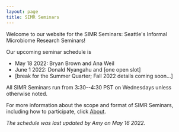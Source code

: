 ```yaml
---
layout: page
title: SIMR Seminars
---
```


Welcome to our website for the SIMR Seminars: Seattle's Informal Microbiome Research Seminars!

Our upcoming seminar schedule is

- May 18 2022: Bryan Brown and Ana Weil
- June 1 2022: Donald Nyangahu and [one open slot]
- [break for the Summer Quarter; Fall 2022 details coming soon...]

All SIMR Seminars run from 3:30--4:30 PST on Wednesdays unless otherwise noted.

For more information about the scope and format of SIMR Seminars, including how to participate, click [About](https://simr-seminars.github.io/about/).

*The schedule was last updated by Amy on May 16 2022.*
